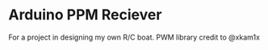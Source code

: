 Arduino PPM Reciever
===================
For a project in designing my own R/C boat. 
PWM library credit to @xkam1x
